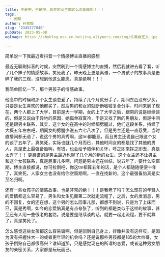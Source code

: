 ```yaml
---
title: 不是吧，不是吧，现在的女生都这么恋爱脑啊！！！
tags:
  - 闲聊
author: 孙贺毅
slug: '2345277840'
pubDate: 2023-05-08
ogImage: https://shyblog.oss-cn-beijing.aliyuncs.com/img/许嵩自定义.jpg

---
```


简单说一下我最近看抖音一个情感博主直播的感想

<!-- more -->

最近无聊刷抖音的时候，突然刷到一个情感博主的直播，然后我就进去看了看，听了几个妹子的情感故事，笑死我了，昨天晚上更是离谱，一个男孩子的故事真是击碎了我的三观，没想到他这么能忍，真是绝啊！！！

我简单回忆一下，那个男孩子的情感故事。

他高中的时候和那个女生谈恋爱了，持续了几个月就分手了，期间东西没有少买，只要是女生喜欢的他都买了，然后男的和女的就断断嘘嘘复合分手，时间来到了现在，两个人都上了大学，目前是大一学期，女的上了大学之后，跟男的说是继续谈的，但是又说由于异地的原因，她孤单寂寞冷，于是又找了新的男朋友，但是中间还是跟男主联系，其实，这个女的在高中的时候都劈腿过，他们这段关系，持续了大概五年左右吧，期间女的劈腿少说五六七八次了，但是男主还是一直忍受，当时直播间都无语了，说这个男的真秀啊，这tm都能忍，而且男主还说自己跟这个女的谈了五年了，真笑死，实际也就几个月而已，其他时间女的都是找了其他的男人，真是史上最强备胎啊，有钱，也会给予陪伴和关怀，呼之即来挥之即去，真是太秀了！！ 更离谱的是男主最近也聊了几个月的新的女生，这个女主还不让男主和这个女孩联系，真是屁事儿多啊，问题是男主还在纠结，说五年了，要什么空窗期，博主直接都说，你可拉倒吧，你这tm都算五年的话，是个人都随随便便十年了，真笑死，人家女主也没有给你空窗期啊，一直在找新的，这个最强备胎真是实至名归啊。

还有一些女孩子的情感故事，也是非常的绝！！！是我老了吗？怎么现在的年轻人的爱情都这么容易了，男生和女生见面第二次就走流程了，之后，女的发消息，男的不回复，女的还在想，这个男的怎么回事儿那，都想不到说，只是为了上床而已，真是秀啊，如今的恋爱脑真是有点夸张了，听到的都是类似于这样的故事，甚至还有人用一些很老的套路，说是要是继续谈的话，就要一起走流程，要不就算了，真是笑死了。

怎么感觉这些女孩都这么容易骗啊，但是回到自己身上，好像并没有这样哎，是因为没有把握住大一的或者更年轻的机会吗？还是说那些男孩都是185的大帅哥，女孩子倒贴自己都很高兴？谁知道那，只是感觉现在的所谓的恋爱，或者这种男女朋友的亲密关系，大家都是玩玩而已。
